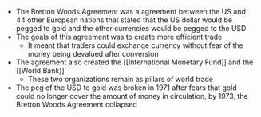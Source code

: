 - The Bretton Woods Agreement was a agreement between the US and 44 other European nations that stated that the US dollar would be pegged to gold and the other currencies would be pegged to the USD
- The goals of this agreement was to create more efficient trade
	- It meant that traders could exchange currency without fear of the money being devalued after conversion
- The agreement also created the [[International Monetary Fund]] and the [[World Bank]]
	- These two organizations remain as pillars of world trade
- The peg of the USD to gold was broken in 1971 after fears that gold could no longer cover the amount of money in circulation, by 1973, the Bretton Woods Agreement collapsed